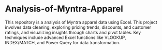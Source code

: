# Analysis-of-Myntra-Apparel
This repository is a analysis of Myntra apparel data using Excel. This project involves data cleaning, exploring pricing trends, discounts, and customer ratings, and visualizing insights through charts and pivot tables. Key techniques include advanced Excel functions like VLOOKUP, INDEX/MATCH, and Power Query for data transformation.
